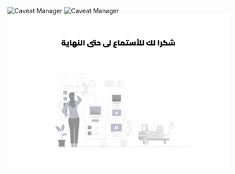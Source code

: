 ![Caveat Manager](images/Advertising_1.jpg)
![Caveat Manager](images/Advertising_2.jpg)
![Caveat Manager](images/Advertising_3.jpg)
